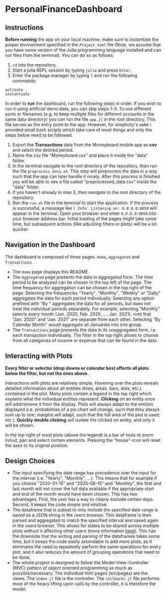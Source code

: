 # PersonalFinanceDashboard


## Instructions

__Before running__ the app on your local machine, make sure to instantiate the proper environment specified in the `Project.toml` file (Note, we assume that you have some version of the Julia programming language installed and can run files from the terminal). You can do so as follows:
1. `cd` into the repository.
2. Start a julia REPL session by typing `julia` and press `Enter`.
3. Enter the package manager by typing `]` and run the following commands: 
```
activate .
instantiate
```


In order to __run__ the dashboard, run the following steps in order. If you wish to run it using artificial demo data, you can skip steps 1-3. To use different ports or filenames (e.g. to keep multiple files for different accounts in the same data directory) you can run the file `app.jl` in the root directory. This file serves as the entry point to the app. However, for simplicity's sake i provided small bash scripts which take care of most things and only the steps below need to be followed.
1. Export the __Transactions__ data from the Moneyboard mobile app as __csv__ and select the desired period.  
2. Name the csv file "Moneyboard.csv" and place it inside the "data" folder.  
3. In the terminal navigate to the root directory of the repository, then run the file `preprocess_data.sh`. This step will preprocess the data in a way such that the app can later handle it nicely. After this process is finished you will be able to see a file called "preprocessed_data.csv" inside the "data" folder.  
4. If you haven't already in step 3, then navigate to the root directory of the repository.  
5. Run the `run.sh` file in the terminal to start the application. If the process is successful, a message like `[ Info: Listening on: 0.0.0.0:8050` will appear in the terminal. Open your browser and enter `0.0.0.0:8050` into your browser address bar. Initial loading of the pages might take some time, but subsequent actions (like adjusting filters or plots) will be a lot quicker.


## Navigation in the Dashboard

The dashboard is composed of three pages. `Home`, `Aggregated` and `Transactions`. 

- The `Home` page displays this README.
- The `Aggregated` page presents the data in aggregated form. The time period to be analyzed can be chosen in the top left of the page. The time frequency for aggregation can be chosen in the top right of the page. Selecting the frequencies "Yearly", "Monthly", "Weekly" or "Daily" aggregates the data for each period individually. Selecting any option prefixed with "By " aggregates the data for all periods, but does not treat the individual periods separately. For example, selecting "Monthly" selects every month (Jan. 2020, Feb. 2020, ..., Jan. 2021), note that "Jan. 2020" and "Jan. 2021" are separate from each other. Selecting "By Calendar Month" would aggregate all Januaries into one group.
- The `Transactions` page presents the data in its unaggregated form, i.e. each transaction individually. The filter in the top right allows to choose from all categories of income or expense that can be found in the data.


## Interacting with Plots

__Every filter or selector (drop downs or calendar box) affects all plots below the filter, but not the ones above.__

Interactions with plots are relatively simple. Hovering over the plots reveals detailed information about all entities (lines, areas, bars, dots, etc.) contained in the plot. Many plots contain a legend in the top right which explains what the individual entities represent. __Clicking__ on an entity once will add/remove it from the display. Plots will always adapt to the entities displayed (i.e. probabilities of a pie chart will change, such that they always sum up to one; margins will adapt, such that the full area of the plot is used; etc.). __Quickly double clicking__ will isolate the clicked on entity, and only it will be shown. 

In the top right of most plots (above the legend) is a bar of tools to zoom in/out, pan and select certain elements. Pressing the "house"-icon will reset the axes to its original position.


## Design Choices

- The input specifying the date range has precedence over the input for the interval (i.e. "Yearly", "Monthly", ...). This means that for example if you choose \"2020-01-15\" and \"2020-08-15\" and \"Monthly\", the first and last month will not cover the full data available if the appropriate start and end of the month would have been chosen. This has two advantages. First, the user has a way to clearly exclude certain days. Second, it keeps the code simple and intuitive.
- The dataframe that is subset to only include the specified date range is saved as a JSON string in the users browser. This dataframe is then parsed and aggregated to match the specified interval and saved again in the users browser. This allows for states to be shared across multiple plots without it affecting other users (more information [here](https://dash-julia.plotly.com/sharing-data-between-callbacks)). This has the downside that the writing and parsing of the dataframes takes some time, but it keeps the code easily extendable to add more plots, as it eliminates the need to repeatedly perform the same operations for every plot, and it also reduces the amount of grouping operations that need to be done.
- The whole project is designed to follow the Model-View-Controller (MVC) pattern of object oriented programming as much as possible/necessary. The individual html pages (src/pages) are the views. The `index.jl` file is the controller. The `callbacks.jl` file performs most of the heavy lifting upon calls by the controller, it is therefore the model.